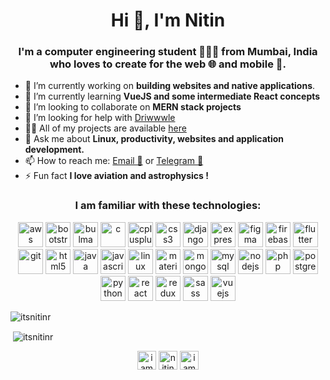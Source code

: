 <h1 align="center">Hi 👋, I'm Nitin</h1>
<h3 align="center">I'm a computer engineering student 👨🏻‍💻 from Mumbai, India who loves to create for the web 🌐 and mobile 📱.</h3>

- 🔭 I’m currently working on **building websites and native applications**.
- 🌱 I’m currently learning **VueJS and some intermediate React concepts**
- 👯 I’m looking to collaborate on **MERN stack projects**
- 🤝 I’m looking for help with [Driwwwle](https://github.com/itsnitinr/driwwwle/)
- 👨‍💻 All of my projects are available [here](https://itsnitinr.github.io)
- 💬 Ask me about **Linux, productivity, websites and application development.**
- 📫 How to reach me: [Email 📧](mailto:nitinranganath@gmail.com) or [Telegram 💬](https://t.me/itsnitinr)
- ⚡ Fun fact **I love aviation and astrophysics !**

<h3 align="center">I am familiar with these technologies: </h3>
<p align="center"><img src="https://devicons.github.io/devicon/devicon.git/icons/amazonwebservices/amazonwebservices-original-wordmark.svg" alt="aws" width="40" height="40"/> <img src="https://devicons.github.io/devicon/devicon.git/icons/bootstrap/bootstrap-plain.svg" alt="bootstrap" width="40" height="40"/> <img src="https://raw.githubusercontent.com/gilbarbara/logos/804dc257b59e144eaca5bc6ffd16949752c6f789/logos/bulma.svg" alt="bulma" width="40" height="40"/> <img src="https://devicons.github.io/devicon/devicon.git/icons/c/c-original.svg" alt="c" width="40" height="40"/> <img src="https://devicons.github.io/devicon/devicon.git/icons/cplusplus/cplusplus-original.svg" alt="cplusplus" width="40" height="40"/> <img src="https://devicons.github.io/devicon/devicon.git/icons/css3/css3-original-wordmark.svg" alt="css3" width="40" height="40"/> <img src="https://devicons.github.io/devicon/devicon.git/icons/django/django-original.svg" alt="django" width="40" height="40"/> <img src="https://devicons.github.io/devicon/devicon.git/icons/express/express-original-wordmark.svg" alt="express" width="40" height="40"/> <img src="https://www.vectorlogo.zone/logos/figma/figma-icon.svg" alt="figma" width="40" height="40"/> <img src="https://www.vectorlogo.zone/logos/firebase/firebase-icon.svg" alt="firebase" width="40" height="40"/> <img src="https://www.vectorlogo.zone/logos/flutterio/flutterio-icon.svg" alt="flutter" width="40" height="40"/> <img src="https://www.vectorlogo.zone/logos/git-scm/git-scm-icon.svg" alt="git" width="40" height="40"/> <img src="https://devicons.github.io/devicon/devicon.git/icons/html5/html5-original-wordmark.svg" alt="html5" width="40" height="40"/> <img src="https://devicons.github.io/devicon/devicon.git/icons/java/java-original-wordmark.svg" alt="java" width="40" height="40"/> <img src="https://devicons.github.io/devicon/devicon.git/icons/javascript/javascript-original.svg" alt="javascript" width="40" height="40"/> <img src="https://devicons.github.io/devicon/devicon.git/icons/linux/linux-original.svg" alt="linux" width="40" height="40"/> <img src="https://raw.githubusercontent.com/prplx/svg-logos/5585531d45d294869c4eaab4d7cf2e9c167710a9/svg/materialize.svg" alt="materialize" width="40" height="40"/> <img src="https://devicons.github.io/devicon/devicon.git/icons/mongodb/mongodb-original-wordmark.svg" alt="mongodb" width="40" height="40"/> <img src="https://devicons.github.io/devicon/devicon.git/icons/mysql/mysql-original-wordmark.svg" alt="mysql" width="40" height="40"/> <img src="https://devicons.github.io/devicon/devicon.git/icons/nodejs/nodejs-original-wordmark.svg" alt="nodejs" width="40" height="40"/> <img src="https://devicons.github.io/devicon/devicon.git/icons/php/php-original.svg" alt="php" width="40" height="40"/> <img src="https://devicons.github.io/devicon/devicon.git/icons/postgresql/postgresql-original-wordmark.svg" alt="postgresql" width="40" height="40"/> <img src="https://devicons.github.io/devicon/devicon.git/icons/python/python-original.svg" alt="python" width="40" height="40"/> <img src="https://devicons.github.io/devicon/devicon.git/icons/react/react-original-wordmark.svg" alt="react" width="40" height="40"/> <img src="https://devicons.github.io/devicon/devicon.git/icons/redux/redux-original.svg" alt="redux" width="40" height="40"/> <img src="https://devicons.github.io/devicon/devicon.git/icons/sass/sass-original.svg" alt="sass" width="40" height="40"/> <img src="https://devicons.github.io/devicon/devicon.git/icons/vuejs/vuejs-original-wordmark.svg" alt="vuejs" width="40" height="40"/></p>
<p><img align="center" src="https://github-readme-stats.vercel.app/api/top-langs/?username=itsnitinr&layout=compact&hide=html" alt="itsnitinr" /></p>
<p>&nbsp;<img align="center" src="https://github-readme-stats.vercel.app/api?username=itsnitinr&show_icons=true" alt="itsnitinr" /></p>

<p align="center">
<a href="https://twitter.com/iamnitinr" target="blank"><img align="center" src="https://cdn.jsdelivr.net/npm/simple-icons@3.0.1/icons/twitter.svg" alt="iamnitinr" height="30" width="30" /></a>
<a href="https://www.linkedin.com/in/nitinranganath/" target="blank"><img align="center" src="https://cdn.jsdelivr.net/npm/simple-icons@3.0.1/icons/linkedin.svg" alt="nitin-ranganath-35b4611b0/" height="30" width="30" /></a>
<a href="https://instagram.com/iamnitinr" target="blank"><img align="center" src="https://cdn.jsdelivr.net/npm/simple-icons@3.0.1/icons/instagram.svg" alt="iamnitinr" height="30" width="30" /></a>
</p>
